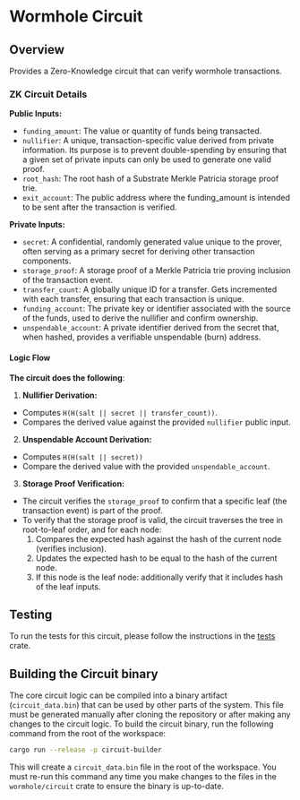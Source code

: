 # Wormhole Circuit

## Overview

Provides a Zero-Knowledge circuit that can verify wormhole transactions.

### ZK Circuit Details

**Public Inputs:**

- `funding_amount`: The value or quantity of funds being transacted.
- `nullifier`: A unique, transaction-specific value derived from private information. Its purpose is to prevent double-spending by ensuring that a given set of private inputs can only be used to generate one valid proof.
- `root_hash`: The root hash of a Substrate Merkle Patricia storage proof trie.
- `exit_account`: The public address where the funding_amount is intended to be sent after the transaction is verified.

**Private Inputs:**

- `secret`: A confidential, randomly generated value unique to the prover, often serving as a primary secret for deriving other transaction components.
- `storage_proof`: A storage proof of a Merkle Patricia trie proving inclusion of the transaction event.
- `transfer_count`: A globally unique ID for a transfer. Gets incremented with each transfer, ensuring that each transaction is unique.
- `funding_account`: The private key or identifier associated with the source of the funds, used to derive the nullifier and confirm ownership.
- `unspendable_account`: A private identifier derived from the secret that, when hashed, provides a verifiable unspendable (burn) address.

#### Logic Flow

**The circuit does the following**:

1. **Nullifier Derivation:**

- Computes `H(H(salt || secret || transfer_count))`.
- Compares the derived value against the provided `nullifier` public input.

2. **Unspendable Account Derivation:**

- Computes `H(H(salt || secret))`
- Compare the derived value with the provided `unspendable_account`.

3. **Storage Proof Verification:**

- The circuit verifies the `storage_proof` to confirm that a specific leaf (the transaction event) is part of the proof.
- To verify that the storage proof is valid, the circuit traverses the tree in root-to-leaf order, and for each node:
  1. Compares the expected hash against the hash of the current node (verifies inclusion).
  2. Updates the expected hash to be equal to the hash of the current node.
  3. If this node is the leaf node: additionally verify that it includes hash of the leaf inputs.

## Testing

To run the tests for this circuit, please follow the instructions in the [tests](./tests/) crate.

## Building the Circuit binary

The core circuit logic can be compiled into a binary artifact
(`circuit_data.bin`) that can be used by other parts of the system. This file
must be generated manually after cloning the repository or after making any
changes to the circuit logic.
To build the circuit binary, run the following command from the root of the workspace:

```sh
cargo run --release -p circuit-builder
```

This will create a `circuit_data.bin` file in the root of the workspace. You must re-run this command any time you make changes to the files in the `wormhole/circuit` crate to ensure the binary is up-to-date.
